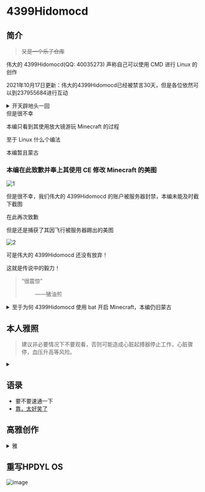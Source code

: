 # 4399Hidomocd
## 简介
>~~又是一个乐子仓库~~

伟大的 4399Hidomocd(QQ: 40035273) 声称自己可以使用 CMD 进行 Linux 的创作

2021年10月17日更新：伟大的4399Hidomocd已经被禁言30天，但是各位依然可以到237955684进行互动

<details>
<summary>开天辟地头一回</summary>
<img src="/乐子/账号/开天辟地头一回.jpg"/>
</details>
但是很不幸

本编只看到其使用放大镜游玩 Minecraft 的过程

至于 Linux 什么个编法

本编暂且蒙古
### 本编在此致歉并奉上其使用 CE 修改 Minecraft 的美图
![1](https://s3.jpg.cm/2021/10/06/IvupXU.png)

但是很不幸，我们伟大的 4399Hidomocd 的账户被服务器封禁，本编未能及时截下截图

在此再次致歉

但是还是捕获了其因飞行被服务器踢出的美图

![2](https://s3.jpg.cm/2021/10/06/IvuvpO.png)

可是伟大的 4399Hidomocd 还没有放弃！

这就是传说中的毅力！

>“很震惊”
>
> &nbsp;&nbsp;&nbsp;&nbsp;&nbsp;&nbsp;&nbsp;&nbsp;&nbsp;——猪油煎

<details>
<summary>至于为何 4399Hidomocd 使用 bat 开启 Minecraft，本编仍旧蒙古</summary>
<img src="https://s3.jpg.cm/2021/10/06/Ivu4e8.png"/>
</details>

## 本人雅照
>建议非必要情况下不要观看，否则可能造成心脏起搏器停止工作，心脏骤停，血压升高等风险。
<details>
<summary></summary>

![image](https://user-images.githubusercontent.com/29498336/136314659-4a2d6563-760a-481e-b3db-3158b7916235.jpg)

</details>

## 语录
- 要不要速通一下
- [靠，太好笑了](/乐子/账号/官方认证好笑.png)

## 高雅创作
<details>
<summary>雅</summary>
<img src="https://user-images.githubusercontent.com/29498336/136317907-a1d911e2-4477-4524-ba7f-7502df11b05a.png"/>
</details>

## 重写HPDYL OS
![image](https://user-images.githubusercontent.com/31839741/137738536-b657ce24-3662-4903-8761-1b3b3b11f915.png)
